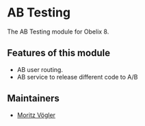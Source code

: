 AB Testing
=========

The AB Testing module for Obelix 8.


Features of this module
-----------

* AB user routing.
* AB service to release different code to A/B


Maintainers
-----------

* [Moritz Vögler](mailto:mvoegler@artus.com)
